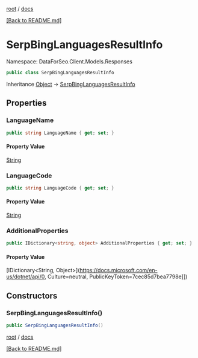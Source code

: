 [root](./../ "root") / [docs](./ "docs")

[[Back to README.md]](./../README.md "[Back to README.md]")

# SerpBingLanguagesResultInfo

Namespace: DataForSeo.Client.Models.Responses

```csharp
public class SerpBingLanguagesResultInfo
```

Inheritance [Object](https://docs.microsoft.com/en-us/dotnet/api/Object) → [SerpBingLanguagesResultInfo](./SerpBingLanguagesResultInfo.md)

## Properties

### **LanguageName**

```csharp
public string LanguageName { get; set; }
```

#### Property Value

[String](https://docs.microsoft.com/en-us/dotnet/api/String)<br>

### **LanguageCode**

```csharp
public string LanguageCode { get; set; }
```

#### Property Value

[String](https://docs.microsoft.com/en-us/dotnet/api/String)<br>

### **AdditionalProperties**

```csharp
public IDictionary<string, object> AdditionalProperties { get; set; }
```

#### Property Value

[IDictionary&lt;String, Object&gt;](https://docs.microsoft.com/en-us/dotnet/api/0, Culture=neutral, PublicKeyToken=7cec85d7bea7798e]])<br>

## Constructors

### **SerpBingLanguagesResultInfo()**

```csharp
public SerpBingLanguagesResultInfo()
```

[root](./../ "root") / [docs](./ "docs")

[[Back to README.md]](./../README.md "[Back to README.md]")